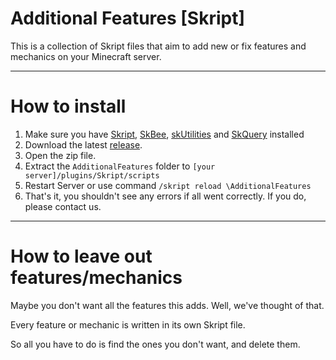 # Additional Features [Skript]
This is a collection of Skript files that aim to add new or fix features and mechanics on your Minecraft server.

---

# How to install
1. Make sure you have [Skript](https://github.com/SkriptLang/Skript), [SkBee](https://github.com/ShaneBeee/SkBee), [skUtilities](https://github.com/tim740/skUtilities) and [SkQuery](https://github.com/SkQuery/SkQuery) installed
2. Download the latest [release](https://github.com/InkScape-Studios/Additional-Features-Skript/releases).
3. Open the zip file.
4. Extract the `AdditionalFeatures` folder to `[your server]/plugins/Skript/scripts`
5. Restart Server or use command `/skript reload \AdditionalFeatures`
6. That's it, you shouldn't see any errors if all went correctly. If you do, please contact us.

---

# How to leave out features/mechanics
Maybe you don't want all the features this adds. Well, we've thought of that.

Every feature or mechanic is written in its own Skript file.

So all you have to do is find the ones you don't want, and delete them.
